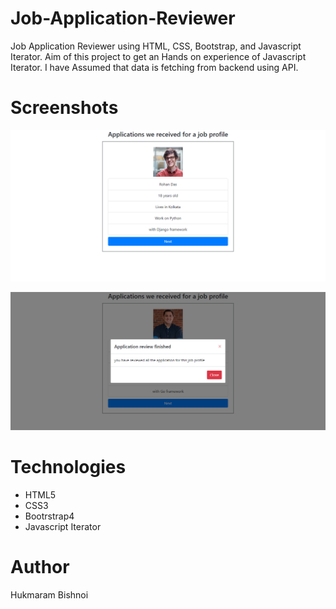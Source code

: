 # Job-Application-Reviewer
Job Application Reviewer using HTML, CSS, Bootstrap, and Javascript Iterator. Aim of this project to get an Hands on experience of Javascript Iterator. I have Assumed that data is fetching from backend using API.
# Screenshots
![Job Application Reviewer](https://github.com/Hukmaram/Job-Application-Reviewer/blob/master/Job%20Application%20Reviewer%20-1.png)

![Job Application Reviewer](https://github.com/Hukmaram/Job-Application-Reviewer/blob/master/Job%20Application%20Reviewer%20-2.png)
# Technologies
* HTML5
* CSS3
* Bootrstrap4
* Javascript Iterator

# Author
Hukmaram Bishnoi
